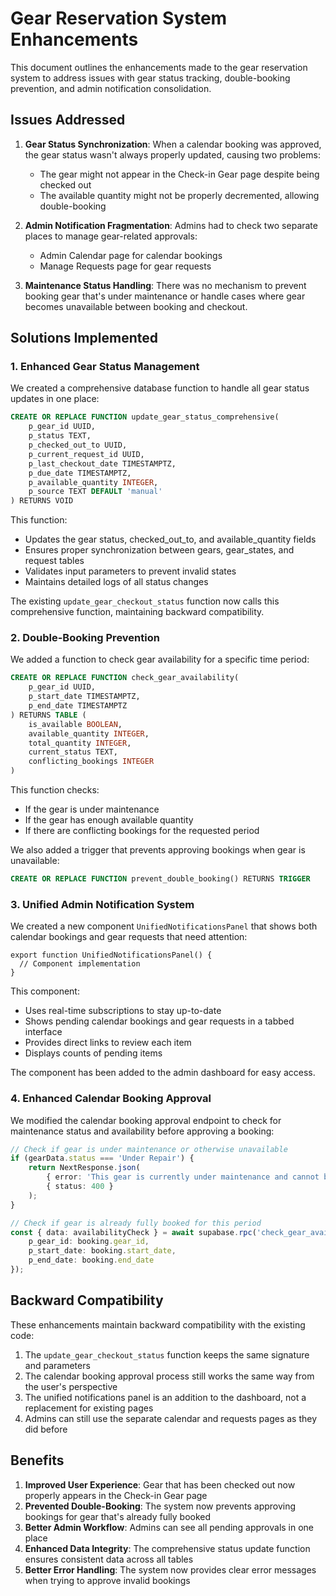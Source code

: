 # Gear Reservation System Enhancements

This document outlines the enhancements made to the gear reservation system to address issues with gear status tracking, double-booking prevention, and admin notification consolidation.

## Issues Addressed

1. **Gear Status Synchronization**: When a calendar booking was approved, the gear status wasn't always properly updated, causing two problems:
   - The gear might not appear in the Check-in Gear page despite being checked out
   - The available quantity might not be properly decremented, allowing double-booking

2. **Admin Notification Fragmentation**: Admins had to check two separate places to manage gear-related approvals:
   - Admin Calendar page for calendar bookings
   - Manage Requests page for gear requests

3. **Maintenance Status Handling**: There was no mechanism to prevent booking gear that's under maintenance or handle cases where gear becomes unavailable between booking and checkout.

## Solutions Implemented

### 1. Enhanced Gear Status Management

We created a comprehensive database function to handle all gear status updates in one place:

```sql
CREATE OR REPLACE FUNCTION update_gear_status_comprehensive(
    p_gear_id UUID,
    p_status TEXT,
    p_checked_out_to UUID,
    p_current_request_id UUID,
    p_last_checkout_date TIMESTAMPTZ,
    p_due_date TIMESTAMPTZ,
    p_available_quantity INTEGER,
    p_source TEXT DEFAULT 'manual'
) RETURNS VOID
```

This function:

- Updates the gear status, checked_out_to, and available_quantity fields
- Ensures proper synchronization between gears, gear_states, and request tables
- Validates input parameters to prevent invalid states
- Maintains detailed logs of all status changes

The existing `update_gear_checkout_status` function now calls this comprehensive function, maintaining backward compatibility.

### 2. Double-Booking Prevention

We added a function to check gear availability for a specific time period:

```sql
CREATE OR REPLACE FUNCTION check_gear_availability(
    p_gear_id UUID,
    p_start_date TIMESTAMPTZ,
    p_end_date TIMESTAMPTZ
) RETURNS TABLE (
    is_available BOOLEAN,
    available_quantity INTEGER,
    total_quantity INTEGER,
    current_status TEXT,
    conflicting_bookings INTEGER
)
```

This function checks:

- If the gear is under maintenance
- If the gear has enough available quantity
- If there are conflicting bookings for the requested period

We also added a trigger that prevents approving bookings when gear is unavailable:

```sql
CREATE OR REPLACE FUNCTION prevent_double_booking() RETURNS TRIGGER
```

### 3. Unified Admin Notification System

We created a new component `UnifiedNotificationsPanel` that shows both calendar bookings and gear requests that need attention:

```tsx
export function UnifiedNotificationsPanel() {
  // Component implementation
}
```

This component:

- Uses real-time subscriptions to stay up-to-date
- Shows pending calendar bookings and gear requests in a tabbed interface
- Provides direct links to review each item
- Displays counts of pending items

The component has been added to the admin dashboard for easy access.

### 4. Enhanced Calendar Booking Approval

We modified the calendar booking approval endpoint to check for maintenance status and availability before approving a booking:

```typescript
// Check if gear is under maintenance or otherwise unavailable
if (gearData.status === 'Under Repair') {
    return NextResponse.json(
        { error: 'This gear is currently under maintenance and cannot be booked.' },
        { status: 400 }
    );
}

// Check if gear is already fully booked for this period
const { data: availabilityCheck } = await supabase.rpc('check_gear_availability', {
    p_gear_id: booking.gear_id,
    p_start_date: booking.start_date,
    p_end_date: booking.end_date
});
```

## Backward Compatibility

These enhancements maintain backward compatibility with the existing code:

1. The `update_gear_checkout_status` function keeps the same signature and parameters
2. The calendar booking approval process still works the same way from the user's perspective
3. The unified notifications panel is an addition to the dashboard, not a replacement for existing pages
4. Admins can still use the separate calendar and requests pages as they did before

## Benefits

1. **Improved User Experience**: Gear that has been checked out now properly appears in the Check-in Gear page
2. **Prevented Double-Booking**: The system now prevents approving bookings for gear that's already fully booked
3. **Better Admin Workflow**: Admins can see all pending approvals in one place
4. **Enhanced Data Integrity**: The comprehensive status update function ensures consistent data across all tables
5. **Better Error Handling**: The system now provides clear error messages when trying to approve invalid bookings

